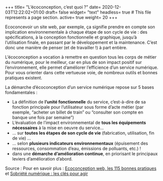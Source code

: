 +++
title= "L’écoconception, c’est quoi ?"
date= 2020-12-03T12:22:02+01:00
draft= false
widget= "text"
headless= true  # This file represents a page section.
active= true
weight= 20
+++

Ecoconcevoir un site web, par exemple, ça signifie prendre en compte son implication environnementale à chaque étape de
son cycle de vie : des spécifications, à la conception fonctionnelle et graphique, jusqu’à l’utilisation finale, en
passant par le développement et la maintenance. C’est donc une manière de penser (et de travailler !) à part entière.

L’écoconception a vocation à remettre en question tous les corps de métier du numérique, pour le meilleur, car en plus
de son impact positif sur l’environnement, elle permet d’améliorer l’efficience d’un service numérique. Pour vous
orienter dans cette vertueuse voie, de nombreux outils et bonnes pratiques existent.

La démarche d’écoconception d’un service numérique repose sur 5 bases fondamentales :

- La définition de **l’unité fonctionnelle** du service, c’est-à-dire de sa fonction principale pour l’utilisateur sous
  forme d’acte métier (par exemple, “acheter un billet de train” ou “consulter son compte en banque une fois par
  semaine”)
- L’évaluation de l’impact environnemental de **tous les équipements nécessaires** à la mise en oeuvre du service…
- … sur **toutes les étapes de son cycle de vie** (fabrication, utilisation, fin de vie) …
- … selon **plusieurs indicateurs environnementaux** (épuisement des ressources, consommation d’eau, émissions de
  polluants, etc.) !
- dans une **démarche d’amélioration continue**, en priorisant le principaux leviers d’amélioration d’abord.

Source : Pour en savoir plus : [Ecoconception web, les 115 bonnes pratiques](https://ecoconceptionweb.com/) et
[Sobriété numérique : les clés pour agir](https://www.greenit.fr/2019/09/10/sobriete-numerique-les-cles-pour-agir/)
